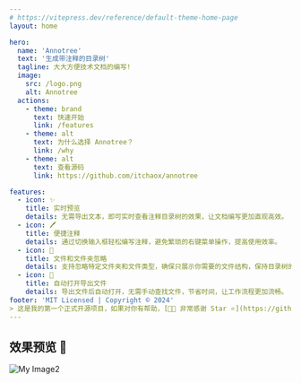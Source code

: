 ```yaml
---
# https://vitepress.dev/reference/default-theme-home-page
layout: home

hero:
  name: 'Annotree'
  text: '生成带注释的目录树'
  tagline: 大大方便技术文档的编写!
  image:
    src: /logo.png
    alt: Annotree
  actions:
    - theme: brand
      text: 快速开始
      link: /features
    - theme: alt
      text: 为什么选择 Annotree？
      link: /why
    - theme: alt
      text: 查看源码
      link: https://github.com/itchaox/annotree

features:
  - icon: ✨
    title: 实时预览
    details: 无需导出文本，即可实时查看注释目录树的效果，让文档编写更加直观高效。
  - icon: 🖊️
    title: 便捷注释
    details: 通过切换输入框轻松编写注释，避免繁琐的右键菜单操作，提高使用效率。
  - icon: 🚫
    title: 文件和文件夹忽略
    details: 支持忽略特定文件夹和文件类型，确保只展示你需要的文件结构，保持目录树的简洁。
  - icon: 📂
    title: 自动打开导出文件
    details: 导出文件后自动打开，无需手动查找文件，节省时间，让工作流程更加流畅。
footer: 'MIT Licensed | Copyright © 2024'
> 这是我的第一个正式开源项目，如果对你有帮助，[🙏🏻 非常感谢 Star ⭐️](https://github.com/itchaox/annotree) 和分享给你的朋友们，这对我很重要，[谢谢 💖](https://github.com/itchaox/annotree)！
---
```


## 效果预览 🎉

![My Image2](/demo.gif)
